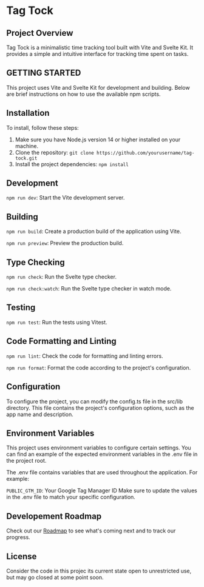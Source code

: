 # Tag Tock

## Project Overview

Tag Tock is a minimalistic time tracking tool built with Vite and Svelte Kit. It provides a simple and intuitive interface for tracking time spent on tasks.

## GETTING STARTED

This project uses Vite and Svelte Kit for development and building. Below are brief instructions on how to use the available npm scripts.

## Installation

To install, follow these steps:

1. Make sure you have Node.js version 14 or higher installed on your machine.
2. Clone the repository: `git clone https://github.com/yourusername/tag-tock.git`
3. Install the project dependencies: `npm install`

## Development

`npm run dev`: Start the Vite development server.

## Building

`npm run build`: Create a production build of the application using Vite.

`npm run preview`: Preview the production build.

## Type Checking

`npm run check`: Run the Svelte type checker.

`npm run check:watch`: Run the Svelte type checker in watch mode.

## Testing

`npm run test`: Run the tests using Vitest.

## Code Formatting and Linting

`npm run lint`: Check the code for formatting and linting errors.

`npm run format`: Format the code according to the project's configuration.

## Configuration
To configure the project, you can modify the config.ts file in the src/lib directory. This file contains the project's configuration options, such as the app name and description.

## Environment Variables
This project uses environment variables to configure certain settings. You can find an example of the expected environment variables in the .env file in the project root.

The .env file contains variables that are used throughout the application. For example:

`PUBLIC_GTM_ID`: Your Google Tag Manager ID
Make sure to update the values in the .env file to match your specific configuration.


## Developement Roadmap
Check out our [Roadmap](ROADMAP.md) to see what's coming next and to track our progress.


## License
Consider the code in this projec its current state open to unrestricted use, but may go closed at some point soon. 